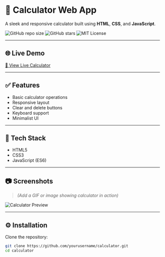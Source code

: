 # 🔢 Calculator Web App

A sleek and responsive calculator built using **HTML**, **CSS**, and **JavaScript**.

![GitHub repo size](https://img.shields.io/github/repo-size/yourusername/calculator)
![GitHub stars](https://img.shields.io/github/stars/yourusername/calculator?style=social)
![MIT License](https://img.shields.io/badge/license-MIT-blue)

---

## 🌐 Live Demo

[🚀 View Live Calculator](https://yourusername.github.io/calculator/)

---

## ✅ Features

- Basic calculator operations
- Responsive layout
- Clear and delete buttons
- Keyboard support
- Minimalist UI

---

## 🧰 Tech Stack

- HTML5
- CSS3
- JavaScript (ES6)

---

## 📷 Screenshots

> *(Add a GIF or image showing calculator in action)*

![Calculator Preview](preview.gif)

---

## ⚙️ Installation

Clone the repository:

```bash
git clone https://github.com/yourusername/calculator.git
cd calculator
